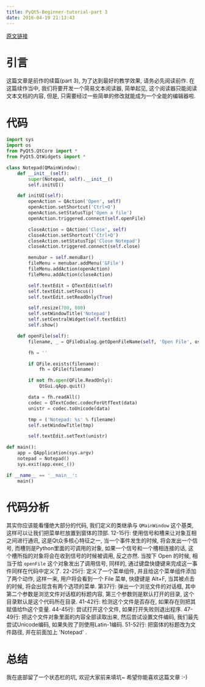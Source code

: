 ```yaml
---
title: PyQt5-Beginner-tutorial-part 3
date: 2016-04-19 21:13:43
---
```

[原文链接](http://www.thehackeruniversity.com/2014/02/20/pyqt5-beginner-tutorial-part-3/)

# 引言 #
这篇文章是前作的续篇(part 3), 为了达到最好的教学效果, 请务必先阅读前作.
在这篇续作当中, 我们将要开发一个简易文本阅读器, 简单起见, 这个阅读器只能阅读文本文档的内容, 但是, 只需要经过一些简单的修改就能成为一个全能的编辑器啦.

# 代码 #

``` Python
import sys 
import os
from PyQt5.QtCore import *
from PyQt5.QtWidgets import *

class Notepad(QMainWindow):
    def __init__(self):
        super(Notepad, self).__init__()
        self.initUI()

    def initUI(self):        
        openAction = QAction('Open', self)
        openAction.setShortcut('Ctrl+O')
        openAction.setStatusTip('Open a file')
        openAction.triggered.connect(self.openFile)

        closeAction = QAction('Close', self)
        closeAction.setShortcut('Ctrl+Q')
        closeAction.setStatusTip('Close Notepad')
        closeAction.triggered.connect(self.close)

        menubar = self.menuBar()
        fileMenu = menubar.addMenu('&File')
        fileMenu.addAction(openAction)        
        fileMenu.addAction(closeAction)

        self.textEdit = QTextEdit(self)
        self.textEdit.setFocus()
        self.textEdit.setReadOnly(True)

        self.resize(700, 800)
        self.setWindowTitle('Notepad')
        self.setCentralWidget(self.textEdit)
        self.show()

    def openFile(self):
        filename, _ = QFileDialog.getOpenFileName(self, 'Open File', os.getenv('HOME'))

        fh = ''

        if QFile.exists(filename):
            fh = QFile(filename)

        if not fh.open(QFile.ReadOnly):
            QtGui.qApp.quit()

        data = fh.readAll()
        codec = QTextCodec.codecForUtfText(data)
        unistr = codec.toUnicode(data)

        tmp = ('Notepad: %s' % filename)
        self.setWindowTitle(tmp)

        self.textEdit.setText(unistr)

def main():
    app = QApplication(sys.argv)
    notepad = Notepad()
    sys.exit(app.exec_())

if __name__ == '__main__':
    main()
```

# 代码分析 #
其实你应该能看懂绝大部分的代码, 我们定义的类继承与 `QMainWindow` 这个基类, 这样可以让我们把菜单栏放置到窗体的顶部.
12-15行: 使用信号和槽来让对象互相之间进行通讯, 这是Qt众多核心特征之一, 当一个事件发生的时候, 将会发出一个信号, 而槽则是Python里面的可调用的对象, 如果一个信号和一个槽相连接的话, 这个槽所指的对象将会在收到信号的时候被调用, 反之亦然.
当按下 Open 的时候, 相当于给 `openFile` 这个对象发出了调用信号, 同样的, 通过键盘快捷键来完成这一事件同样在代码中定义了.
22-25行: 定义了一个菜单组件, 并且给这个菜单组件添加了两个动作, 这样一来, 用户将会看到一个 File 菜单, 快捷键是 Alt+F, 当其被点击的时候, 将会出现含有两个选项的菜单.
第37行: 弹出一个浏览文件的对话框, 其中第二个参数是浏览文件对话框的标题内容, 第三个参数则是默认打开的目录, 这个目录默认是这个代码所在目录.
41-42行: 检测这个文件是否存在, 如果存在则把其赋值给fh这个变量.
44-45行: 尝试打开这个文件, 如果打开失败则退出程序.
47-49行: 把这个文件对象里面的内容全部读取出来, 然后尝试设置文件编码, 我们最先尝试Unicode编码, 如果失败了则使用Latin-1编码.
51-52行: 把窗体的标题改为文件路径, 并在前面加上 'Notepad' .

# 总结 #
我在底部留了一个状态栏的坑, 欢迎大家前来填坑~
希望你能喜欢这篇文章 :-)
